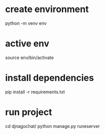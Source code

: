 # create environment 
python -m venv env

# active env
source env/bin/activate

# install dependencies
pip install -r requirements.txt

# run project
cd djnagochat/
python manage.py runeserver
